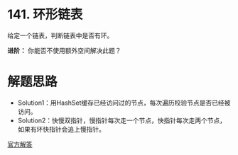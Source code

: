 # 141. 环形链表

给定一个链表，判断链表中是否有环。

**进阶：**
你能否不使用额外空间解决此题？



# 解题思路

* Solution1：用HashSet缓存已经访问过的节点，每次遍历校验节点是否已经被访问。
* Solution2：快慢双指针，慢指针每次走一个节点，快指针每次走两个节点，如果有环快指针会追上慢指针。

[官方解答](https://leetcode-cn.com/articles/linked-list-cycle/)

